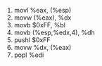 1. movl %eax, (%esp)
2. movw (%eax), %dx
3. movb $0xFF, %bl
4. movb (%esp,%edx,4), %dh
5. pushl $0xFF
6. movw %dx, (%eax)
7. popl %edi
